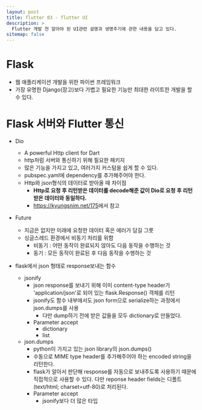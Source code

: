 ```yaml
---
layout: post
title: flutter 03 - flutter UI
description: >
  Flutter 개발 전 알아야 된 UI관련 설명과 생명주기에 관한 내용을 담고 있다.
sitemap: false
---
```


# Flask

- 웹 애플리케이션 개발을 위한 파이썬 프레임워크
- 가장 유명한 Django(장고)보다 가볍고 필요한 기능만 최대한 라이트한 개발을 할 수 있다.


# Flask 서버와 Flutter 통신

- Dio
  - A powerful Http client for Dart
  - http처럼 서버와 통신하기 위해 필요한 패키지
  - 많은 기능을 가지고 있고, 여러가지 커스텀을 쉽게 할 수 있다.
  - pubspec.yaml에 dependency를 추가해주어야 한다.
  - Http와 json형식의 데이터로 받아올 때 차이점
    - <strong>Http로 요청 후 리턴받은 데이터를 decode해준 값이 Dio로 요청 후 리턴받은 데이터와 동일하다.</strong>
    - <url>https://kyungsnim.net/175</url>에서 참고

- Future
  - 지금은 없지만 미래에 요청한 데이터 혹은 에러가 담길 그릇
  - 싱글스레드 환경에서 비동기 처리를 위함
    - 비동기 : 어떤 동작이 완료되지 않아도 다음 동작을 수행하는 것
    - 동기 : 모든 동작이 완료된 후 다음 동작을 수행하는 것

- flask에서 json 형태로 response보내는 함수
  - jsonify
    - json response를 보내기 위해 이미 content-type header가 'application/json'로 되어 있는 flask.Response() 객체를 리턴
    -  jsonify도 함수 내부에서도 json form으로 serialize하는 과정에서 json.dumps를 사용
        - 다만 dump하기 전에 받은 값들을 모두 dictionary로 만들었다.
    - Parameter accept
      - dictionary
      - list
  - json.dumps
    - python이 가지고 있는 json library의 json.dumps() 
    - 수동으로 MIME type header를 추가해주어야 하는 encoded string을 리턴한다.
    - flask가 알아서 판단해 response를 자동으로 보내주도록 사용하기 때문에 직접적으로 사용할 수 있다. 다만 reponse header fields는 디폴트(text/html; charset=utf-80)로 처리된다.
    - Parameter accept
      - jsonify보다 더 많은 타입
